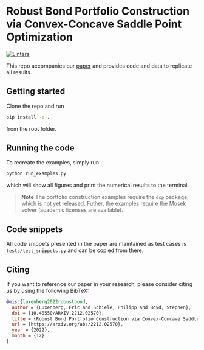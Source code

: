 # Robust Bond Portfolio Construction via Convex-Concave Saddle Point Optimization
[![Linters](https://github.com/cvxgrp/robust_bond_portfolio/actions/workflows/linter.yml/badge.svg)](https://github.com/cvxgrp/robust_bond_portfolio/actions/workflows/linter.yml)

This repo accompanies our [paper](https://arxiv.org/abs/2212.02570) and provides code and data to replicate all results.

## Getting started
Clone the repo and run
```bash
pip install -e .
```
from the root folder.

## Running the code
To recreate the examples, simply run
```bash
python run_examples.py
```
which will show all figures and print the numerical results to the terminal.

> **Note**
> The portfolio construction examples require the `dsp` package, which is not yet released.
> Futher, the examples require the Mosek solver (academic licenses are available).

## Code snippets
All code snippets presented in the paper are maintained as test cases is `tests/test_snippets.py` and can be copied from there.

## Citing
If you want to reference our paper in your research, please consider citing us by using the following BibTeX:

```BibTeX
@misc{luxenberg2022robustbond,
  author = {Luxenberg, Eric and Schiele, Philipp and Boyd, Stephen},
  doi = {10.48550/ARXIV.2212.02570},
  title = {Robust Bond Portfolio Construction via Convex-Concave Saddle Point Optimization},
  url = {https://arxiv.org/abs/2212.02570},
  year = {2022},
  month = {12}
}
```
